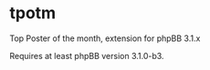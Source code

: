 # tpotm

Top Poster of the month, extension for phpBB 3.1.x

Requires at least phpBB version 3.1.0-b3.
